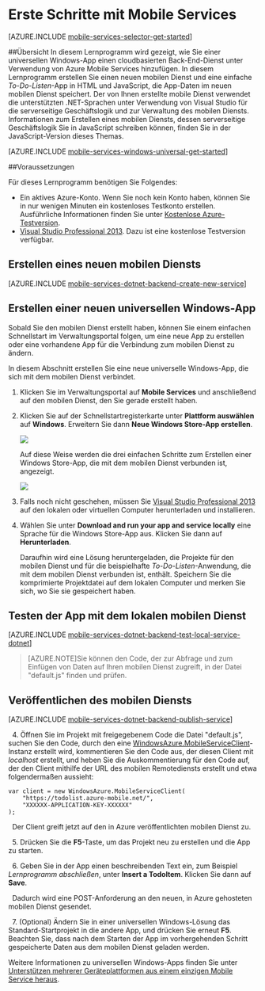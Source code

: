 <properties
	pageTitle="Erste Schritte mit Mobile Services für Windows Store-Apps | Mobile Dev Center"
	description="Befolgen Sie dieses Lernprogramm für die ersten Schritte bei der Verwendung von Azure Mobile Services für die Windows Store-Entwicklung in C#, VB oder JavaScript."
	services="mobile-services"
	documentationCenter="windows"
	authors="ggailey777"
	manager="dwrede"
	editor=""/>

<tags
	ms.service="mobile-services"
	ms.workload="mobile"
	ms.tgt_pltfrm="mobile-windows"
	ms.devlang="javascript"
	ms.topic="article" 
	ms.date="04/24/2015"
	ms.author="glenga"/>


# <a name="getting-started"></a>Erste Schritte mit Mobile Services

[AZURE.INCLUDE [mobile-services-selector-get-started](../../includes/mobile-services-selector-get-started.md)]

##Übersicht
In diesem Lernprogramm wird gezeigt, wie Sie einer universellen Windows-App einen cloudbasierten Back-End-Dienst unter Verwendung von Azure Mobile Services hinzufügen. In diesem Lernprogramm erstellen Sie einen neuen mobilen Dienst und eine einfache *To-Do-Listen*-App in HTML und JavaScript, die App-Daten im neuen mobilen Dienst speichert. Der von Ihnen erstellte mobile Dienst verwendet die unterstützten .NET-Sprachen unter Verwendung von Visual Studio für die serverseitige Geschäftslogik und zur Verwaltung des mobilen Diensts. Informationen zum Erstellen eines mobilen Diensts, dessen serverseitige Geschäftslogik Sie in JavaScript schreiben können, finden Sie in der JavaScript-Version dieses Themas.

[AZURE.INCLUDE [mobile-services-windows-universal-get-started](../../includes/mobile-services-windows-universal-get-started.md)]

##Voraussetzungen

Für dieses Lernprogramm benötigen Sie Folgendes:

* Ein aktives Azure-Konto. Wenn Sie noch kein Konto haben, können Sie in nur wenigen Minuten ein kostenloses Testkonto erstellen. Ausführliche Informationen finden Sie unter [Kostenlose Azure-Testversion](http://azure.microsoft.com/pricing/free-trial/?WT.mc_id=A0E0E5C02&amp;returnurl=http%3A%2F%2Fazure.microsoft.com%2Fde-de%2Fdocumentation%2Farticles%2Fmobile-services-javascript-backend-windows-store-javascript-get-started%2F).
* <a href="https://go.microsoft.com/fwLink/p/?LinkID=257546" target="_blank">Visual Studio Professional 2013</a>. Dazu ist eine kostenlose Testversion verfügbar.


## Erstellen eines neuen mobilen Diensts

[AZURE.INCLUDE [mobile-services-dotnet-backend-create-new-service](../../includes/mobile-services-dotnet-backend-create-new-service.md)]

## Erstellen einer neuen universellen Windows-App

Sobald Sie den mobilen Dienst erstellt haben, können Sie einem einfachen Schnellstart im Verwaltungsportal folgen, um eine neue App zu erstellen oder eine vorhandene App für die Verbindung zum mobilen Dienst zu ändern.

In diesem Abschnitt erstellen Sie eine neue universelle Windows-App, die sich mit dem mobilen Dienst verbindet.

1. Klicken Sie im Verwaltungsportal auf **Mobile Services** und anschließend auf den mobilen Dienst, den Sie gerade erstellt haben.

2. Klicken Sie auf der Schnellstartregisterkarte unter **Plattform auswählen** auf **Windows**. Erweitern Sie dann **Neue Windows Store-App erstellen**.

   	![][6]

   	Auf diese Weise werden die drei einfachen Schritte zum Erstellen einer Windows Store-App, die mit dem mobilen Dienst verbunden ist, angezeigt.

  	![][7]

3. Falls noch nicht geschehen, müssen Sie <a href="https://go.microsoft.com/fwLink/p/?LinkID=257546" target="_blank">Visual Studio Professional 2013</a> auf den lokalen oder virtuellen Computer herunterladen und installieren.

4. Wählen Sie unter **Download and run your app and service locally** eine Sprache für die Windows Store-App aus. Klicken Sie dann auf **Herunterladen**.

  	Daraufhin wird eine Lösung heruntergeladen, die Projekte für den mobilen Dienst und für die beispielhafte _To-Do-Listen_-Anwendung, die mit dem mobilen Dienst verbunden ist, enthält. Speichern Sie die komprimierte Projektdatei auf dem lokalen Computer und merken Sie sich, wo Sie sie gespeichert haben.


## Testen der App mit dem lokalen mobilen Dienst

[AZURE.INCLUDE [mobile-services-dotnet-backend-test-local-service-dotnet](../../includes/mobile-services-dotnet-backend-test-local-service-dotnet.md)]

>[AZURE.NOTE]Sie können den Code, der zur Abfrage und zum Einfügen von Daten auf Ihren mobilen Dienst zugreift, in der Datei "default.js" finden und prüfen.

## Veröffentlichen des mobilen Diensts

[AZURE.INCLUDE [mobile-services-dotnet-backend-publish-service](../../includes/mobile-services-dotnet-backend-publish-service.md)]

&nbsp;&nbsp;4. Öffnen Sie im Projekt mit freigegebenem Code die Datei "default.js", suchen Sie den Code, durch den eine [WindowsAzure.MobileServiceClient](http://msdn.microsoft.com/library/azure/jj554219.aspx)-Instanz erstellt wird, kommentieren Sie den Code aus, der diesen Client mit *localhost* erstellt, und heben Sie die Auskommentierung für den Code auf, der den Client mithilfe der URL des mobilen Remotediensts erstellt und etwa folgendermaßen aussieht:

	var client = new WindowsAzure.MobileServiceClient(
	    "https://todolist.azure-mobile.net/",
	    "XXXXXX-APPLICATION-KEY-XXXXXX"
	);

&nbsp;&nbsp;Der Client greift jetzt auf den in Azure veröffentlichten mobilen Dienst zu.

&nbsp;&nbsp;5. Drücken Sie die **F5**-Taste, um das Projekt neu zu erstellen und die App zu starten.

&nbsp;&nbsp;6. Geben Sie in der App einen beschreibenden Text ein, zum Beispiel *Lernprogramm abschließen*, unter **Insert a TodoItem**. Klicken Sie dann auf **Save**.

&nbsp;&nbsp;Dadurch wird eine POST-Anforderung an den neuen, in Azure gehosteten mobilen Dienst gesendet.

&nbsp;&nbsp;7. (Optional) Ändern Sie in einer universellen Windows-Lösung das Standard-Startprojekt in die andere App, und drücken Sie erneut **F5**. Beachten Sie, dass nach dem Starten der App im vorhergehenden Schritt gespeicherte Daten aus dem mobilen Dienst geladen werden.

Weitere Informationen zu universellen Windows-Apps finden Sie unter [Unterstützen mehrerer Geräteplattformen aus einem einzigen Mobile Service heraus](mobile-services-how-to-use-multiple-clients-single-service.md#shared-vs).

<!-- Anchors. -->
[Getting started with Mobile Services]: #getting-started
[Create a new mobile service]: #create-new-service
[Define the mobile service instance]: #define-mobile-service-instance
[Next Steps]: #next-steps

<!-- Images. -->
[0]: ./media/mobile-services-dotnet-backend-windows-store-javascript-get-started/mobile-quickstart-completed.png

[6]: ./media/mobile-services-dotnet-backend-windows-store-javascript-get-started/mobile-portal-quickstart.png
[7]: ./media/mobile-services-dotnet-backend-windows-store-javascript-get-started/mobile-quickstart-steps.png
[8]: ./media/mobile-services-dotnet-backend-windows-store-javascript-get-started/mobile-service-startup.png

[10]: ./media/mobile-services-dotnet-backend-windows-store-javascript-get-started/mobile-quickstart-startup.png
[11]: ./media/mobile-services-dotnet-backend-windows-store-javascript-get-started/mobile-quickstart-publish.png
[12]: ./media/mobile-services-dotnet-backend-windows-store-javascript-get-started/mobile-data-browse.png


<!-- URLs. -->
[Get started with data]: ../mobile-services-dotnet-backend-windows-universal-javascript-get-started-data.md
[Get started with authentication]: ../mobile-services-dotnet-backend-windows-store-javascript-get-started-users.md
[Get started with push notifications]: ../mobile-services-dotnet-backend-windows-store-javascript-get-started-push.md
[Visual Studio Professional 2013]: https://go.microsoft.com/fwLink/p/?LinkID=257546
[Mobile Services SDK]: http://go.microsoft.com/fwlink/?LinkId=257545
[JavaScript and HTML]: mobile-services-win8-javascript/
[Management Portal]: https://manage.windowsazure.com/
[JavaScript version]: ../mobile-services-windows-store-get-started.md
[Get started with data in Mobile Services using Visual Studio 2012]: ../mobile-services-windows-store-dotnet-get-started-data-vs2012.md
 

<!---HONumber=August15_HO6-->